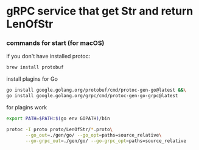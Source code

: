 # gRPC service that get Str and return LenOfStr
### commands for start (for macOS)

if you don't have installed protoc:
```bash
brew install protobuf
```

install plagins for Go
```bash
go install google.golang.org/protobuf/cmd/protoc-gen-go@latest &&\
go install google.golang.org/grpc/cmd/protoc-gen-go-grpc@latest
```

for plagins work
```bash
export PATH=$PATH:$(go env GOPATH)/bin  
```

```bash
protoc -I proto proto/LenOfStr/*.proto\
       --go_out=./gen/go/ --go_opt=paths=source_relative\
       --go-grpc_out=./gen/go/ --go-grpc_opt=paths=source_relative
```